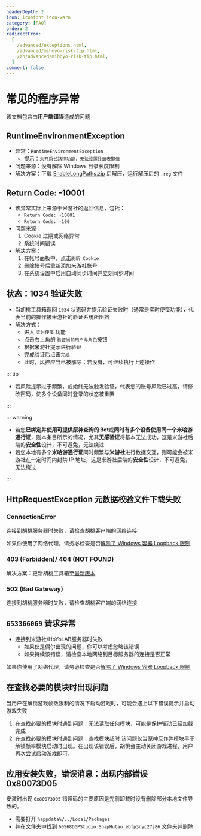 ```yaml
---
headerDepth: 2
icon: iconfont icon-warn
category: [FAQ]
order: 2
redirectFrom:
  [
    /advanced/exceptions.html,
    /advanced/mihoyo-risk-tip.html,
    /zh/advanced/mihoyo-risk-tip.html,
  ]
comment: false
---
```


# 常见的程序异常

该文档包含由**用户端错误**造成的问题

## RuntimeEnvironmentException

- 异常：`RuntimeEnvironmentException`
  - 提示：`未开启长路径功能，无法设置注册表键值`
- 问题来源：没有解除 Windows 目录长度限制
- 解决方案：下载 [EnableLongPaths.zip](https://d.hut.ao/d/tools/EnableLongPaths.zip) 后解压，运行解压后的 `.reg` 文件

## Return Code: -10001

- 该异常实际上来源于米游社的返回信息，包括：
  - `Return Code: -10001`
  - `Return Code: -100`
- 问题来源：
  1. Cookie 过期或网络异常
  2. 系统时间错误
- 解决方案：
  1. 在帐号面板中，点击`刷新 Cookie`
  2. 删除帐号后重新添加米游社帐号
  3. 在系统设置中启用自动同步时间并立刻同步时间

## 状态：1034 验证失败

- 当胡桃工具箱返回 `1034` 状态码并提示验证失败时（通常是实时便笺功能），代表当前的操作被米游社的验证系统所阻挡
- 解决方式：
  - 进入 `实时便笺` 功能
  - 点击右上角的 `验证当前用户与角色`按钮
  - 根据米游社提示进行验证
  - 完成验证后点击`完成`
  - 此时，风控应当已被解除；若没有，可继续执行上述操作

::: tip

- 若风险提示过于频繁，或始终无法触发验证，代表您的账号风险已过高，请修改密码，使多个设备同时登录的状态被重置

:::

::: warning

- 若您**已绑定并使用可提供原神查询的 Bot**或**同时有多个设备使用同一个米哈游通行证**，则本条目所示的情况，尤其**无感验证**将基本无法成功，这是米游社后端的**安全性**设计，不可避免，无法绕过
- 若您本地有多个**米哈游通行证**同时频繁与**米游社**进行数据交互，则可能会被米游社在一定时间内封禁 IP 地址，这是米游社后端的**安全性**设计，不可避免，无法绕过

:::

## HttpRequestException 元数据校验文件下载失败

### ConnectionError

连接到胡桃服务器时失败，请检查胡桃客户端的网络连接

如果你使用了网络代理，请务必检查是否[解除了 Windows 容器 Loopback 限制](FAQ.md)

### 403 (Forbidden)/ 404 (NOT FOUND)

解决方案：更新胡桃工具箱至[最新版本](../quick-start.md)

### 502 (Bad Gateway)

连接到胡桃服务器时失败，请检查胡桃客户端的网络连接

## `653366069` 请求异常

- 连接到米游社/HoYoLAB服务器时失败
  - 如果仅是偶尔出现的问题，你可以考虑忽略该错误
  - 如果持续该错误，请检查本地网络到目标服务器的连接是否正常

如果你使用了网络代理，请务必检查是否[解除了 Windows 容器 Loopback 限制](FAQ.md)

## 在查找必要的模块时出现问题

当用户在解锁游戏帧数限制的情况下启动游戏时，可能会遇上以下错误提示并启动游戏失败

1. 在查找必要的模块时遇到问题：无法读取任何模块，可能是保护驱动已经加载完成
2. 在查找必要的模块时遇到问题：查找模块超时
   该问题仅当原神反作弊模块早于解锁帧率模块启动时出现。在出现该错误后，胡桃会主动关闭游戏进程，用户再次尝试启动游戏即可。

## 应用安装失败，错误消息：出现内部错误 0x80073D05

安装时出现 `0x80073D05` 错误码的主要原因是先前卸载时没有删除部分本地文件导致的。

- 需要打开 `%appdata%/../Local/Packages`
- 并在文件夹中找到 `60568DGPStudio.SnapHutao_ebfp3nyc27j86` 文件夹并删除
